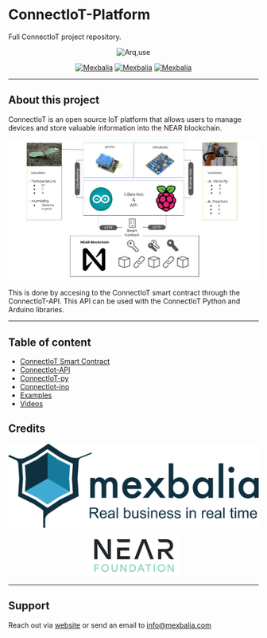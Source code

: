 # ConnectIoT-Platform
Full ConnectIoT project repository.
<center>

![Arq,use](assets/images/Morado%20Moderno%20Tecnolog%C3%ADa%20y%20Juegos%20Logotipo%20(1).png)

[![Mexbalia](https://img.shields.io/badge/Mexbalia-ConnectIoT-blue)](https://mexbalia.com/connect-iot/)
[![Mexbalia](https://img.shields.io/badge/-Near%20Protocol-9cf)](https://near.org/)
[![Mexbalia](https://img.shields.io/badge/-near--sdk--rs-orange)](https://www.near-sdk.io/)

</center>

---
## About this project
ConnectIoT is an open source IoT platform that allows users to manage devices and store valuable information into the NEAR blockchain. 

<center>

![Arq,use](assets/images/ConnectIoT%20Arq..jpg)

</center>

This is done by accesing to the ConnectIoT smart contract through the ConnectIoT-API. This API can be used with the ConnectIoT Python and Arduino libraries.

---
## Table of content
- [ConnectIoT Smart Contract](https://github.com/paul-cruz/ConnectIoT)
- [ConnectIot-API](https://github.com/paul-cruz/ConnectIoT-API)
- [ConnectIoT-py](https://github.com/paul-cruz/ConnectIoT-py) 
- [ConnectIot-ino](https://github.com/paul-cruz/ConnectIoT-ino)
- [Examples](Examples/)
- [Videos](Videos/)



## Credits
<center>

>
  [![Logo Mexbalia](assets/images/Mexbalia_altaResolucion_FondoClaro1.png)](https://mexbalia.com/)

  [![Logo Near Foundation](assets/images/Screenshot%20from%202022-08-10%2010-38-58.png)](https://near.foundation/)</center>

---
## Support

Reach out via [website](https://mexbalia.com/contact/) or send an email to [info@mexbalia.com](https://google.com)

